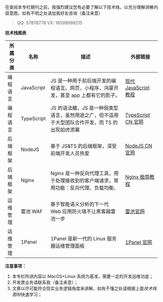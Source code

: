 在查阅本专栏期刊之前，我强烈建议您有必要了解以下技术栈，以充分理解讲解内容意图，如有不明之处请加我好友咨询（备注来意）

> QQ: 57878778 VX: 16599999215

**技术栈图表**

| 所属分类 | 名称       | 描述                                                                                             | 外部链接                                                                    |
| -------- | ---------- | ------------------------------------------------------------------------------------------------ | --------------------------------------------------------------------------- |
| 编程语言 | JavaScript | JS 是一种用于前后端开发的编程语言。网页，小程序，鸿蒙开发，甚至 app 上都有它的影子。             | [现代 JavaScript 教程](https://zh.javascript.info/)                         |
| 编程语言 | TypeScript | JS 的语法糖，JS 是一种弱类型语言，虽然用途之广，但不适用于大型团队合作开发，而 TS 的出现如虎添翼 | [TypeScript CN 官网](https://www.typescriptlang.org/zh/)                    |
| 后端框架 | NodeJS     | 基于 JS&TS 的后端框架，深受前端开发人员热爱                                                      | [NodeJS CN 官网](https://nodejs.cn/)                                        |
| 后端框架 | Nginx      | Nginx 是一种反向代理工具，用于处理接收到的客户端请求，常用功能：反向代理、负载均衡、             | [Nginx 极简教程](https://dunwu.github.io/nginx-tutorial/#/nginx-quickstart) |
| 运维管理 | 雷池 WAF   | 基于智能语义分析的下一代 Web 应用防火墙不让黑客越雷池一步                                        | [雷池官网](https://waf-ce.chaitin.cn/)                                      |
| 运维管理 | 1Panel     | 1Panel 是新一代的 Linux 服务器运维管理面板                                                       | [1Panel 官网](https://1panel.cn/)                                           |

**注意事项：**

1. 本专栏所讲内容以 MacOS+Linux 系统为基准，需要一定的开发运维功底；
2. 开发票业务请联系我（备注来意）；
3. 文章以尽可能符合现实业务逻辑角度来讲解，如有不懂之处请根据上面*技术栈图标*快速学习；
